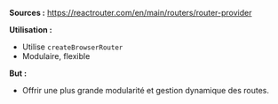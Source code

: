 **Sources :**
https://reactrouter.com/en/main/routers/router-provider

**Utilisation :**
- Utilise `createBrowserRouter`
- Modulaire, flexible

**But :**
- Offrir une plus grande modularité et gestion dynamique des routes.
